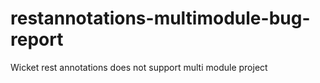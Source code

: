 # restannotations-multimodule-bug-report
Wicket rest annotations does not support multi module project
